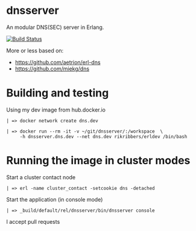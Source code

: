 # dnsserver
An modular DNS(SEC) server in Erlang.

[![Build Status](https://travis-ci.org/rikribbers/dnsserver.svg?branch=master)](https://travis-ci.org/rikribbers/dnsserver)

More or less based on:

- https://github.com/aetrion/erl-dns
- https://github.com/miekg/dns


# Building and testing

Using my dev image from hub.docker.io

    | => docker network create dns.dev
    
    | => docker run --rm -it -v ~/git/dnsserver/:/workspace  \ 
         -h dnsserver.dns.dev --net dns.dev rikribbers/erldev /bin/bash
         

# Running the image in cluster modes

Start a cluster contact node

    | => erl -name cluster_contact -setcookie dns -detached
    
Start the application (in console mode)

    | => _build/default/rel/dnsserver/bin/dnsserver console

I accept pull requests

